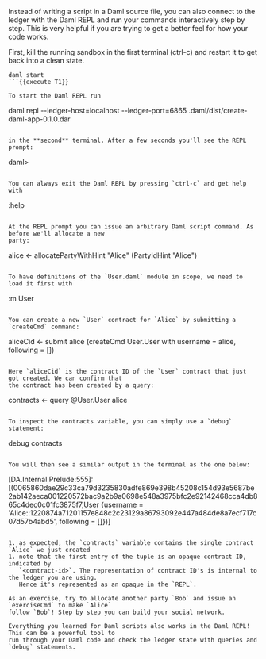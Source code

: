 Instead of writing a script in a Daml source file, you can also connect to the ledger with the
Daml REPL and run your commands interactively step by step. This is very helpful if you are trying
to get a better feel for how your code works.

First, kill the running sandbox in the first terminal (ctrl-c) and restart it to get back into a
clean state.

```
daml start
```{{execute T1}}

To start the Daml REPL run

```
daml repl --ledger-host=localhost --ledger-port=6865 .daml/dist/create-daml-app-0.1.0.dar
```{{execute T2}}

in the **second** terminal. After a few seconds you'll see the REPL prompt:

```
daml>
```

You can always exit the Daml REPL by pressing `ctrl-c` and get help with

```
:help
```{{execute T2}}

At the REPL prompt you can issue an arbitrary Daml script command. As before we'll allocate a new
party:

```
alice <- allocatePartyWithHint "Alice" (PartyIdHint "Alice")
```{{execute T2}}

To have definitions of the `User.daml` module in scope, we need to load it first with

```
:m User
```{{execute T2}}

You can create a new `User` contract for `Alice` by submitting a `createCmd` command:

```
aliceCid <- submit alice (createCmd User.User with username = alice, following = [])
```{{execute T2}}

Here `aliceCid` is the contract ID of the `User` contract that just got created. We can confirm that
the contract has been created by a query:

```
contracts <- query @User.User alice
```{{execute T2}}

To inspect the contracts variable, you can simply use a `debug` statement:

```
debug contracts
```{{execute T2}}

You will then see a similar output in the terminal as the one below:

```
[DA.Internal.Prelude:555]: [(0065860dae29c33ca79d3235830adfe869e398b45208c154d93e5687be2ab142aeca001220572bac9a2b9a0698e548a3975bfc2e92142468cca4db865c4dec0c01fc3875f7,User {username = 'Alice::1220874a71201157e848c2c23129a86793092e447a484de8a7ecf717c07d57b4abd5', following = []})]
```

1. as expected, the `contracts` variable contains the single contract `Alice` we just created
1. note that the first entry of the tuple is an opaque contract ID, indicated by
   `<contract-id>`. The representation of contract ID's is internal to the ledger you are using.
   Hence it's represented as an opaque in the `REPL`.

As an exercise, try to allocate another party `Bob` and issue an `exerciseCmd` to make `Alice`
follow `Bob`! Step by step you can build your social network.

Everything you learned for Daml scripts also works in the Daml REPL! This can be a powerful tool to
run through your Daml code and check the ledger state with queries and `debug` statements.
